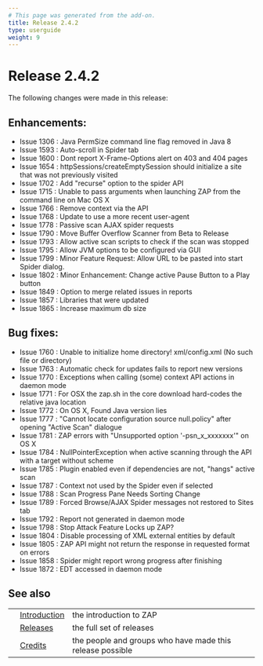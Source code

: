 ```yaml
---
# This page was generated from the add-on.
title: Release 2.4.2
type: userguide
weight: 9
---
```


# Release 2.4.2

The following changes were made in this release:

## Enhancements:

* Issue 1306 : Java PermSize command line flag removed in Java 8
* Issue 1593 : Auto-scroll in Spider tab
* Issue 1600 : Dont report X-Frame-Options alert on 403 and 404 pages
* Issue 1654 : httpSessions/createEmptySession should initialize a site that was not previously visited
* Issue 1702 : Add "recurse" option to the spider API
* Issue 1715 : Unable to pass arguments when launching ZAP from the command line on Mac OS X
* Issue 1766 : Remove context via the API
* Issue 1768 : Update to use a more recent user-agent
* Issue 1778 : Passive scan AJAX spider requests
* Issue 1790 : Move Buffer Overflow Scanner from Beta to Release
* Issue 1793 : Allow active scan scripts to check if the scan was stopped
* Issue 1795 : Allow JVM options to be configured via GUI
* Issue 1799 : Minor Feature Request: Allow URL to be pasted into start Spider dialog.
* Issue 1802 : Minor Enhancement: Change active Pause Button to a Play button
* Issue 1849 : Option to merge related issues in reports
* Issue 1857 : Libraries that were updated
* Issue 1865 : Increase maximum db size

## Bug fixes:

* Issue 1760 : Unable to initialize home directory! xml/config.xml (No such file or directory)
* Issue 1763 : Automatic check for updates fails to report new versions
* Issue 1770 : Exceptions when calling (some) context API actions in daemon mode
* Issue 1771 : For OSX the zap.sh in the core download hard-codes the relative java location
* Issue 1772 : On OS X, Found Java version lies
* Issue 1777 : "Cannot locate configuration source null.policy" after opening "Active Scan" dialogue
* Issue 1781 : ZAP errors with "Unsupported option '-psn_x_xxxxxxx'" on OS X
* Issue 1784 : NullPointerException when active scanning through the API with a target without scheme
* Issue 1785 : Plugin enabled even if dependencies are not, "hangs" active scan
* Issue 1787 : Context not used by the Spider even if selected
* Issue 1788 : Scan Progress Pane Needs Sorting Change
* Issue 1789 : Forced Browse/AJAX Spider messages not restored to Sites tab
* Issue 1792 : Report not generated in daemon mode
* Issue 1798 : Stop Attack Feature Locks up ZAP?
* Issue 1804 : Disable processing of XML external entities by default
* Issue 1805 : ZAP API might not return the response in requested format on errors
* Issue 1858 : Spider might report wrong progress after finishing
* Issue 1872 : EDT accessed in daemon mode

## See also

|   |                                     |                                                           |
|---|-------------------------------------|-----------------------------------------------------------|
|   | [Introduction](/docs/desktop/)      | the introduction to ZAP                                   |
|   | [Releases](/docs/desktop/releases/) | the full set of releases                                  |
|   | [Credits](/docs/desktop/credits/)   | the people and groups who have made this release possible |
